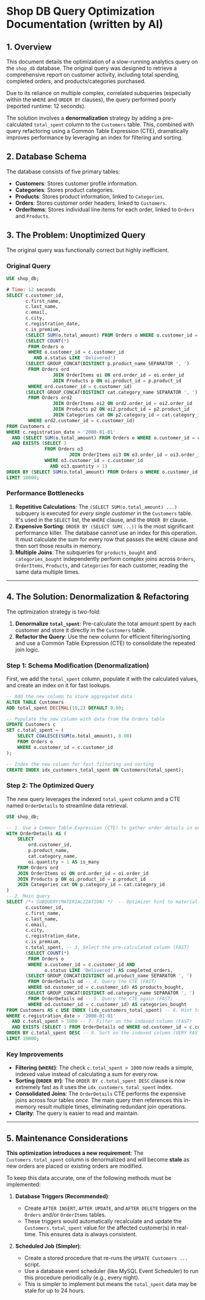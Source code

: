 # Shop DB Query Optimization Documentation (written by AI)

## 1\. Overview

This document details the optimization of a slow-running analytics query on the `shop_db` database. The original query was designed to retrieve a comprehensive report on customer activity, including total spending, completed orders, and products/categories purchased.

Due to its reliance on multiple complex, correlated subqueries (especially within the `WHERE` and `ORDER BY` clauses), the query performed poorly (reported runtime: 12 seconds).

The solution involves a **denormalization** strategy by adding a pre-calculated `total_spent` column to the `Customers` table. This, combined with query refactoring using a Common Table Expression (CTE), dramatically improves performance by leveraging an index for filtering and sorting.

## 2\. Database Schema

The database consists of five primary tables:

  * **Customers**: Stores customer profile information.
  * **Categories**: Stores product categories.
  * **Products**: Stores product information, linked to `Categories`.
  * **Orders**: Stores customer order headers, linked to `Customers`.
  * **OrderItems**: Stores individual line items for each order, linked to `Orders` and `Products`.

## 3\. The Problem: Unoptimized Query

The original query was functionally correct but highly inefficient.

### Original Query

```sql
USE shop_db;

# Time: 12 seconds
SELECT c.customer_id,
       c.first_name,
       c.last_name,
       c.email,
       c.city,
       c.registration_date,
       c.is_premium,
       (SELECT SUM(o.total_amount) FROM Orders o WHERE o.customer_id = c.customer_id)                      AS total_spent,
       (SELECT COUNT(*)
        FROM Orders o
        WHERE o.customer_id = c.customer_id
          AND o.status LIKE 'Delivered')                                                                 AS completed_orders,
       (SELECT GROUP_CONCAT(DISTINCT p.product_name SEPARATOR ', ')
        FROM Orders ord
                 JOIN OrderItems oi ON ord.order_id = oi.order_id
                 JOIN Products p ON oi.product_id = p.product_id
        WHERE ord.customer_id = c.customer_id)                                                             AS products_bought,
       (SELECT GROUP_CONCAT(DISTINCT cat.category_name SEPARATOR ', ')
        FROM Orders ord2
                 JOIN OrderItems oi2 ON ord2.order_id = oi2.order_id
                 JOIN Products p2 ON oi2.product_id = p2.product_id
                 JOIN Categories cat ON p2.category_id = cat.category_id
        WHERE ord2.customer_id = c.customer_id)                                                            AS categories_bought
FROM Customers c
WHERE c.registration_date > '2000-01-01'
  AND (SELECT SUM(o.total_amount) FROM Orders o WHERE o.customer_id = c.customer_id) > 1000
  AND EXISTS (SELECT 1
              FROM Orders o3
                       JOIN OrderItems oi3 ON o3.order_id = oi3.order_id
              WHERE o3.customer_id = c.customer_id
                AND oi3.quantity > 1)
ORDER BY (SELECT SUM(o.total_amount) FROM Orders o WHERE o.customer_id = c.customer_id) DESC
LIMIT 10000;
```

### Performance Bottlenecks

1.  **Repetitive Calculations**: The `(SELECT SUM(o.total_amount) ...)` subquery is executed for *every single customer* in the `Customers` table. It's used in the `SELECT` list, the `WHERE` clause, and the `ORDER BY` clause.
2.  **Expensive Sorting**: `ORDER BY (SELECT SUM(...))` is the most significant performance killer. The database cannot use an index for this operation. It must calculate the sum for every row that passes the `WHERE` clause and then sort those results in memory.
3.  **Multiple Joins**: The subqueries for `products_bought` and `categories_bought` independently perform complex joins across `Orders`, `OrderItems`, `Products`, and `Categories` for each customer, reading the same data multiple times.

-----

## 4\. The Solution: Denormalization & Refactoring

The optimization strategy is two-fold:

1.  **Denormalize `total_spent`**: Pre-calculate the total amount spent by each customer and store it directly in the `Customers` table.
2.  **Refactor the Query**: Use the new column for efficient filtering/sorting and use a Common Table Expression (CTE) to consolidate the repeated join logic.

### Step 1: Schema Modification (Denormalization)

First, we add the `total_spent` column, populate it with the calculated values, and create an index on it for fast lookups.

```sql
-- Add the new column to store aggregated data
ALTER TABLE Customers
ADD total_spent DECIMAL(10,2) DEFAULT 0.00;

-- Populate the new column with data from the Orders table
UPDATE Customers c
SET c.total_spent = (
    SELECT COALESCE(SUM(o.total_amount), 0.00)
    FROM Orders o
    WHERE o.customer_id = c.customer_id
);

-- Index the new column for fast filtering and sorting
CREATE INDEX idx_customers_total_spent ON Customers(total_spent);
```

### Step 2: The Optimized Query

The new query leverages the indexed `total_spent` column and a CTE named `OrderDetails` to streamline data retrieval.

```sql
USE shop_db;

-- 1. Use a Common Table Expression (CTE) to gather order details in one pass
WITH OrderDetails AS (
    SELECT 
        ord.customer_id, 
        p.product_name, 
        cat.category_name, 
        oi.quantity > 1 AS is_many
    FROM Orders ord
    JOIN OrderItems oi ON ord.order_id = oi.order_id
    JOIN Products p ON oi.product_id = p.product_id
    JOIN Categories cat ON p.category_id = cat.category_id
)
-- 2. Main query
SELECT /*+ SUBQUERY(MATERIALIZATION) */  -- Optimizer hint to materialize the CTE
       c.customer_id,
       c.first_name,
       c.last_name,
       c.email,
       c.city,
       c.registration_date,
       c.is_premium,
       c.total_spent, -- 3. Select the pre-calculated column (FAST)
       (SELECT COUNT(*)
        FROM Orders o
        WHERE o.customer_id = c.customer_id AND
              o.status LIKE 'Delivered') AS completed_orders,
       (SELECT GROUP_CONCAT(DISTINCT od.product_name SEPARATOR ', ')
        FROM OrderDetails od -- 4. Query the CTE (FAST)
        WHERE od.customer_id = c.customer_id) AS products_bought,
       (SELECT GROUP_CONCAT(DISTINCT od.category_name SEPARATOR ', ')
        FROM OrderDetails od -- 5. Query the CTE again (FAST)
        WHERE od.customer_id = c.customer_id) AS categories_bought
FROM Customers AS c USE INDEX (idx_customers_total_spent) -- 6. Hint to use the new index
WHERE c.registration_date > '2000-01-01'
  AND c.total_spent > 1000 -- 7. Filter on the indexed column (FAST)
  AND EXISTS (SELECT 1 FROM OrderDetails od WHERE od.customer_id = c.customer_id AND od.is_many) -- 8. EXISTS on CTE (FAST)
ORDER BY c.total_spent DESC -- 9. Sort on the indexed column (VERY FAST)
LIMIT 10000;
```

### Key Improvements

  * **Filtering (`WHERE`)**: The check `c.total_spent > 1000` now reads a simple, indexed value instead of calculating a sum for every row.
  * **Sorting (`ORDER BY`)**: The `ORDER BY c.total_spent DESC` clause is now extremely fast as it uses the `idx_customers_total_spent` index.
  * **Consolidated Joins**: The `OrderDetails` CTE performs the expensive joins across four tables *once*. The main query then references this in-memory result multiple times, eliminating redundant join operations.
  * **Clarity**: The query is easier to read and maintain.

-----

## 5\. Maintenance Considerations

**This optimization introduces a new requirement**: The `Customers.total_spent` column is denormalized and will become **stale** as new orders are placed or existing orders are modified.

To keep this data accurate, one of the following methods must be implemented:

1.  **Database Triggers (Recommended)**:

      * Create `AFTER INSERT`, `AFTER UPDATE`, and `AFTER DELETE` triggers on the `Orders` and/or `OrderItems` tables.
      * These triggers would automatically recalculate and update the `Customers.total_spent` value for the affected customer(s) in real-time. This ensures data is always consistent.

2.  **Scheduled Job (Simpler)**:

      * Create a stored procedure that re-runs the `UPDATE Customers ...` script.
      * Use a database event scheduler (like MySQL Event Scheduler) to run this procedure periodically (e.g., every night).
      * This is simpler to implement but means the `total_spent` data may be stale for up to 24 hours.
